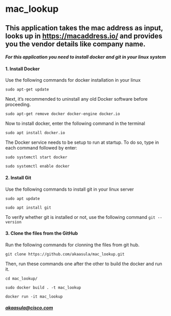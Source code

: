 # mac_lookup

## This application takes the mac address as input, looks up in https://macaddress.io/  and provides you the vendor details like company name.

#### _For this application you need to install docker and git in your linux system_

#### 1. Install Docker
Use the following commands for docker installation in your linux 

`sudo apt-get update`


Next, it’s recommended to uninstall any old Docker software before proceeding.

`sudo apt-get remove docker docker-engine docker.io`

Now to install docker, enter the following command in the terminal

`sudo apt install docker.io`

The Docker service needs to be setup to run at startup. To do so, type in each command followed by enter:

`sudo systemctl start docker`

`sudo systemctl enable docker`


#### 2. Install Git
Use the following commands to install git in your linux server 

`sudo apt update`

`sudo apt install git`

To verify whether git is installed or not, use the following command
`git --version`

#### 3. Clone the files from the GitHub

Run the following commands for clonning the files from git hub.

`git clone https://github.com/akaasula/mac_lookup.git`

Then, run these commands one after the other to build the docker and run it.

`cd mac_lookup/`

`sudo docker build . -t mac_lookup`

`docker run -it mac_lookup`




##### akaasula@cisco.com




 


